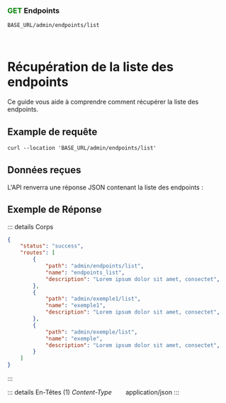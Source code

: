 ### <span style="color:green">GET</span>    Endpoints

````
BASE_URL/admin/endpoints/list
````
<br>

# Récupération de la liste des endpoints
Ce guide vous aide à comprendre comment récupérer la liste des endpoints.

## Example de requête

```txt
curl --location 'BASE_URL/admin/endpoints/list'
```

## Données reçues
L'API renverra une réponse JSON contenant la liste des endpoints :

## Exemple de Réponse

::: details Corps  

```json
{
    "status": "success",
    "routes": [
        {
            "path": "admin/endpoints/list",
            "name": "endpoints_list",
            "description": "Lorem ipsum dolor sit amet, consectet",
        },
        {
            "path": "admin/exemple1/list",
            "name": "exemple1",
            "description": "Lorem ipsum dolor sit amet, consectet",
        },
        {
            "path": "admin/exemple/list",
            "name": "exemple",
            "description": "Lorem ipsum dolor sit amet, consectet",
        }
    ]
}
```
:::

::: details En-Têtes (1)
 *Content-Type*    &nbsp;&nbsp;&nbsp;&nbsp;&nbsp;&nbsp;     application/json
:::
